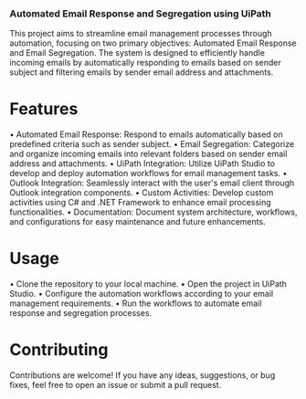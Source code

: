 ### Automated Email Response and Segregation using UiPath

This project aims to streamline email management processes through automation, focusing on two primary objectives: Automated Email Response and Email Segregation. The system is designed to efficiently handle incoming emails by automatically responding to emails based on sender subject and filtering emails by sender email address and attachments.

# Features
• Automated Email Response: Respond to emails automatically based on predefined criteria such as sender subject.
• Email Segregation: Categorize and organize incoming emails into relevant folders based on sender email address and attachments.
• UiPath Integration: Utilize UiPath Studio to develop and deploy automation workflows for email management tasks.
• Outlook Integration: Seamlessly interact with the user's email client through Outlook integration components.
• Custom Activities: Develop custom activities using C# and .NET Framework to enhance email processing functionalities.
• Documentation: Document system architecture, workflows, and configurations for easy maintenance and future enhancements.

# Usage
• Clone the repository to your local machine.
• Open the project in UiPath Studio.
• Configure the automation workflows according to your email management requirements.
• Run the workflows to automate email response and segregation processes.

# Contributing
Contributions are welcome! If you have any ideas, suggestions, or bug fixes, feel free to open an issue or submit a pull request.
